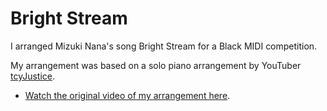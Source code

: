 # Bright Stream

I arranged Mizuki Nana's song Bright Stream for a Black MIDI competition.

My arrangement was based on a solo piano arrangement by YouTuber
[tcyJustice](https://www.youtube.com/user/tcyJustice).

* [Watch the original video of my arrangement here](https://youtu.be/JdR7OLdLicQ).
